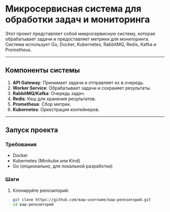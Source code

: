 # Микросервисная система для обработки задач и мониторинга

Этот проект представляет собой микросервисную систему, которая обрабатывает задачи и предоставляет метрики для мониторинга. Система использует Go, Docker, Kubernetes, RabbitMQ, Redis, Kafka и Prometheus.

---

## **Компоненты системы**
1. **API Gateway**: Принимает задачи и отправляет их в очередь.
2. **Worker Service**: Обрабатывает задачи и сохраняет результаты.
3. **RabbitMQ/Kafka**: Очередь задач.
4. **Redis**: Кеш для хранения результатов.
5. **Prometheus**: Сбор метрик.
6. **Kubernetes**: Оркестрация контейнеров.

---

## **Запуск проекта**

### **Требования**
- Docker
- Kubernetes (Minikube или Kind)
- Go (опционально, для локальной разработки)

### **Шаги**
1. Клонируйте репозиторий:
   ```bash
   git clone https://github.com/ваш-username/ваш-репозиторий.git
   cd ваш-репозиторий
